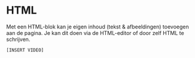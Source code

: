 # HTML

Met een HTML-blok kan je eigen inhoud (tekst & afbeeldingen) toevoegen aan de pagina. Je kan dit doen via de HTML-editor of door zelf HTML te schrijven.

`[INSERT VIDEO]`
